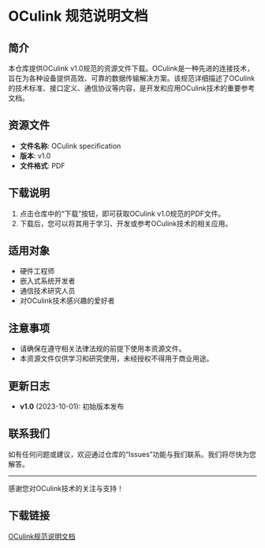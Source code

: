 # OCulink 规范说明文档

## 简介

本仓库提供OCulink v1.0规范的资源文件下载。OCulink是一种先进的连接技术，旨在为各种设备提供高效、可靠的数据传输解决方案。该规范详细描述了OCulink的技术标准、接口定义、通信协议等内容，是开发和应用OCulink技术的重要参考文档。

## 资源文件

- **文件名称**: OCulink specification
- **版本**: v1.0
- **文件格式**: PDF

## 下载说明

1. 点击仓库中的“下载”按钮，即可获取OCulink v1.0规范的PDF文件。
2. 下载后，您可以将其用于学习、开发或参考OCulink技术的相关应用。

## 适用对象

- 硬件工程师
- 嵌入式系统开发者
- 通信技术研究人员
- 对OCulink技术感兴趣的爱好者

## 注意事项

- 请确保在遵守相关法律法规的前提下使用本资源文件。
- 本资源文件仅供学习和研究使用，未经授权不得用于商业用途。

## 更新日志

- **v1.0** (2023-10-01): 初始版本发布

## 联系我们

如有任何问题或建议，欢迎通过仓库的“Issues”功能与我们联系。我们将尽快为您解答。

---

感谢您对OCulink技术的关注与支持！

## 下载链接

[OCulink规范说明文档](https://pan.quark.cn/s/fb32b878f90e)